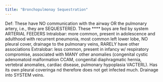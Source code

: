 ```yaml
---
title: "Bronchopulmonay Sequestration"
---
```

Def: These have NO communication with the airway OR the pulmonary artery, i.e., they are SEQUESTERED. These **** boys are fed by system ARTERIAL FEEDERS
Intralobar: more common, present in adolescence and adulthood with recurrent pneumonia, most common left lower lobe, NO pleural cover, drainage to the pulmonary veins, RARELY have other associations
Extralobar: less common, present in infancy w/ respiratory compromise, associated with MANY other anomalies (congenital cystic adenomatoid malformation CCAM, congenital diaphragmatic hernia, vertebral anomalies, cardiac disease, pulmonary hypoplasia VACTERL). Has its own pleural coveringa nd therefore does not get infected much. Drainage into SYSTEM veins.

